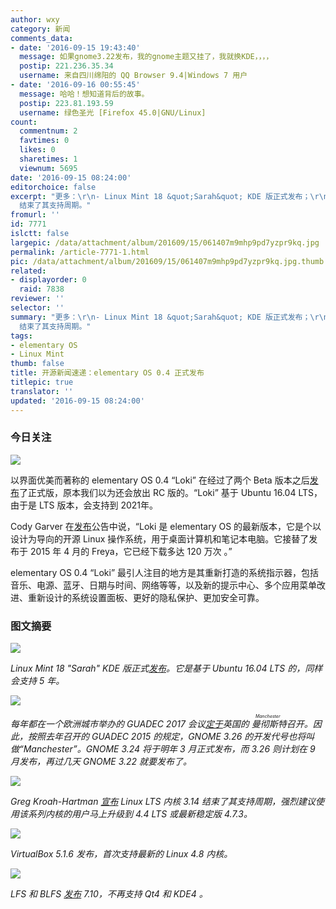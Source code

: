 ```yaml
---
author: wxy
category: 新闻
comments_data:
- date: '2016-09-15 19:43:40'
  message: 如果gnome3.22发布，我的gnome主题又挂了，我就换KDE，，，，
  postip: 221.236.35.34
  username: 来自四川绵阳的 QQ Browser 9.4|Windows 7 用户
- date: '2016-09-16 00:55:45'
  message: 哈哈！想知道背后的故事。
  postip: 223.81.193.59
  username: 绿色圣光 [Firefox 45.0|GNU/Linux]
count:
  commentnum: 2
  favtimes: 0
  likes: 0
  sharetimes: 1
  viewnum: 5695
date: '2016-09-15 08:24:00'
editorchoice: false
excerpt: "更多：\r\n- Linux Mint 18 &quot;Sarah&quot; KDE 版正式发布；\r\n-  Linux LTS 内核 3.14
  结束了其支持周期。"
fromurl: ''
id: 7771
islctt: false
largepic: /data/attachment/album/201609/15/061407m9mhp9pd7yzpr9kq.jpg
permalink: /article-7771-1.html
pic: /data/attachment/album/201609/15/061407m9mhp9pd7yzpr9kq.jpg.thumb.jpg
related:
- displayorder: 0
  raid: 7838
reviewer: ''
selector: ''
summary: "更多：\r\n- Linux Mint 18 &quot;Sarah&quot; KDE 版正式发布；\r\n-  Linux LTS 内核 3.14
  结束了其支持周期。"
tags:
- elementary OS
- Linux Mint
thumb: false
title: 开源新闻速递：elementary OS 0.4 正式发布
titlepic: true
translator: ''
updated: '2016-09-15 08:24:00'
---
```


### 今日关注


![](/data/attachment/album/201609/15/061407m9mhp9pd7yzpr9kq.jpg)


以界面优美而著称的 elementary OS 0.4 “Loki” 在经过了两个 Beta 版本之后[发布](http://blog.elementary.io/post/147637979911/loki-04-stable-release)了正式版，原本我们以为还会放出 RC 版的。“Loki” 基于 Ubuntu 16.04 LTS，由于是 LTS 版本，会支持到 2021年。


Cody Garver 在[发布](http://blog.elementary.io/post/147637979911/loki-04-stable-release)公告中说，“Loki 是 elementary OS 的最新版本，它是个以设计为导向的开源 Linux 操作系统，用于桌面计算机和笔记本电脑。它接替了发布于 2015 年 4 月的 Freya，它已经下载多达 120 万次 。”


elementary OS 0.4 “Loki” 最引人注目的地方是其重新打造的系统指示器，包括音乐、电源、蓝牙、日期与时间、网络等等，以及新的提示中心、多个应用菜单改进、重新设计的系统设置面板、更好的隐私保护、更加安全可靠。


### 图文摘要


![](/data/attachment/album/201609/15/054848az997kc95qzuwuqd.jpg)


*Linux Mint 18 "Sarah" KDE 版正式[发布](http://blog.linuxmint.com/?p=3092)。它是基于 Ubuntu 16.04 LTS 的，同样会支持 5 年。*


![](/data/attachment/album/201609/15/055050mlzovchrfvv2rjph.jpg)


*每年都在一个欧洲城市举办的 GUADEC 2017 会议[定于](https://www.gnome.org/news/2016/09/guadec-2017/)英国的<ruby> 曼彻斯特 <rp>  （ </rp> <rt>  Manchester </rt> <rp>  ） </rp></ruby>召开。因此，按照去年召开的 GUADEC 2015 的规定，GNOME 3.26 的开发代号也将叫做“Manchester”。GNOME 3.24 将于明年 3 月正式发布，而 3.26 则计划在 9 月发布，再过几天 GNOME 3.22 就要发布了。*


![](/data/attachment/album/201609/15/060504hdsrdd6zl9ddylhc.jpg)


*Greg Kroah-Hartman [宣布](http://lkml.iu.edu/hypermail/linux/kernel/1609.1/02103.html) Linux LTS 内核 3.14 结束了其支持周期，强烈建议使用该系列内核的用户马上升级到 4.4 LTS 或最新稳定版 4.7.3。*


![](/data/attachment/album/201609/15/060941tbc1dgjj0j5rge5b.jpg)


*VirtualBox 5.1.6 发布，首次支持最新的 Linux 4.8 内核。*


![](/data/attachment/album/201609/15/061153s0rhkjb7rinij5nn.jpg)


*LFS 和 BLFS [发布](http://lists.linuxfromscratch.org/pipermail/lfs-support/2016-September/050372.html) 7.10，不再支持 Qt4 和 KDE4 。*